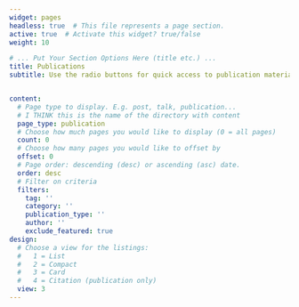 ```yaml
---
widget: pages
headless: true  # This file represents a page section.
active: true  # Activate this widget? true/false
weight: 10

# ... Put Your Section Options Here (title etc.) ...
title: Publications
subtitle: Use the radio buttons for quick access to publication material or click the title link for additional details. {{% callout note %}} Quickly discover relevant content by [filtering publications](/publication/).{{% /callout %}}


content:
  # Page type to display. E.g. post, talk, publication...
  # I THINK this is the name of the directory with content
  page_type: publication 
  # Choose how much pages you would like to display (0 = all pages)
  count: 0
  # Choose how many pages you would like to offset by
  offset: 0
  # Page order: descending (desc) or ascending (asc) date.
  order: desc
  # Filter on criteria
  filters:
    tag: ''
    category: ''
    publication_type: ''
    author: ''
    exclude_featured: true
design:
  # Choose a view for the listings:
  #   1 = List
  #   2 = Compact
  #   3 = Card
  #   4 = Citation (publication only)
  view: 3
---
```

